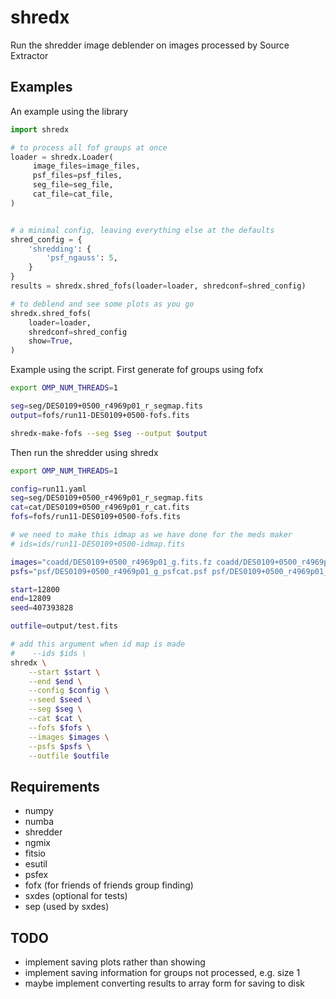 # shredx
Run the shredder image deblender on images processed by Source Extractor

## Examples

An example using the library
```python
import shredx

# to process all fof groups at once
loader = shredx.Loader(
     image_files=image_files,
     psf_files=psf_files,
     seg_file=seg_file,
     cat_file=cat_file,
)


# a minimal config, leaving everything else at the defaults
shred_config = {
    'shredding': {
        'psf_ngauss': 5,
    }
}
results = shredx.shred_fofs(loader=loader, shredconf=shred_config)

# to deblend and see some plots as you go
shredx.shred_fofs(
    loader=loader,
    shredconf=shred_config
    show=True,
)
```


Example using the script.  First generate fof groups using fofx
```bash
export OMP_NUM_THREADS=1

seg=seg/DES0109+0500_r4969p01_r_segmap.fits
output=fofs/run11-DES0109+0500-fofs.fits

shredx-make-fofs --seg $seg --output $output
```

Then run the shredder using shredx
```bash
export OMP_NUM_THREADS=1

config=run11.yaml
seg=seg/DES0109+0500_r4969p01_r_segmap.fits
cat=cat/DES0109+0500_r4969p01_r_cat.fits
fofs=fofs/run11-DES0109+0500-fofs.fits

# we need to make this idmap as we have done for the meds maker
# ids=ids/run11-DES0109+0500-idmap.fits

images="coadd/DES0109+0500_r4969p01_g.fits.fz coadd/DES0109+0500_r4969p01_r.fits.fz coadd/DES0109+0500_r4969p01_i.fits.fz coadd/DES0109+0500_r4969p01_z.fits.fz"
psfs="psf/DES0109+0500_r4969p01_g_psfcat.psf psf/DES0109+0500_r4969p01_r_psfcat.psf psf/DES0109+0500_r4969p01_i_psfcat.psf psf/DES0109+0500_r4969p01_z_psfcat.psf"

start=12800
end=12809
seed=407393828

outfile=output/test.fits

# add this argument when id map is made
#    --ids $ids \
shredx \
    --start $start \
    --end $end \
    --config $config \
    --seed $seed \
    --seg $seg \
    --cat $cat \
    --fofs $fofs \
    --images $images \
    --psfs $psfs \
    --outfile $outfile
```

## Requirements

- numpy
- numba
- shredder
- ngmix
- fitsio
- esutil
- psfex
- fofx (for friends of friends group finding)
- sxdes (optional for tests)
- sep (used by sxdes)

## TODO
- implement saving plots rather than showing
- implement saving information for groups not processed, e.g.
  size 1
- maybe implement converting results to array form for saving
  to disk
